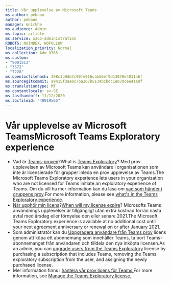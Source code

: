 ```yaml
---
title: Vår upplevelse av Microsoft Teams
ms.author: pebaum
author: pebaum
manager: mnirkhe
ms.audience: Admin
ms.topic: article
ms.service: o365-administration
ROBOTS: NOINDEX, NOFOLLOW
localization_priority: Normal
ms.collection: Adm_O365
ms.custom:
- "9001513"
- "3572"
- "7228"
ms.openlocfilehash: 398c3b9db7c90fe016cab56ef9d13078e4011a6f
ms.sourcegitcommit: a9415f3ae8c7ba267b5134bcbdc1e070cea41a0f
ms.translationtype: MT
ms.contentlocale: sv-SE
ms.lasthandoff: 11/12/2020
ms.locfileid: "49019565"
---
```

# <a name="microsoft-teams-exploratory-experience"></a><span data-ttu-id="7faaf-102">Vår upplevelse av Microsoft Teams</span><span class="sxs-lookup"><span data-stu-id="7faaf-102">Microsoft Teams Exploratory experience</span></span>

- <span data-ttu-id="7faaf-103">Vad är [Teams-proven](https://docs.microsoft.com/microsoftteams/teams-exploratory)?</span><span class="sxs-lookup"><span data-stu-id="7faaf-103">What is [Teams Exploratory](https://docs.microsoft.com/microsoftteams/teams-exploratory)?</span></span> <span data-ttu-id="7faaf-104">Med prov upplevelsen av Microsoft Teams kan användare i organisationen som inte är licensierade för grupper inleda en prov upplevelse av Teams.</span><span class="sxs-lookup"><span data-stu-id="7faaf-104">The Microsoft Teams Exploratory experience lets users in your organization who are not licensed for Teams initiate an exploratory experience of Teams.</span></span> <span data-ttu-id="7faaf-105">Om du vill ha mer information kan du läsa om [vad som händer i gruppens prov](https://docs.microsoft.com/microsoftteams/teams-exploratory#whats-in-the-teams-exploratory-experience).</span><span class="sxs-lookup"><span data-stu-id="7faaf-105">For more information, please see [what's in the Teams Exploratory experience](https://docs.microsoft.com/microsoftteams/teams-exploratory#whats-in-the-teams-exploratory-experience).</span></span>
- <span data-ttu-id="7faaf-106">[När upphör min licens](https://docs.microsoft.com/microsoftteams/teams-exploratory#how-long-does-the-teams-exploratory-experience-last)?</span><span class="sxs-lookup"><span data-stu-id="7faaf-106">[When will my license expire](https://docs.microsoft.com/microsoftteams/teams-exploratory#how-long-does-the-teams-exploratory-experience-last)?</span></span> <span data-ttu-id="7faaf-107">Microsofts Teams användnings upplevelser är tillgängligt utan extra kostnad förrän nästa avtal med årsdag eller förnyelse den eller senare 2021.</span><span class="sxs-lookup"><span data-stu-id="7faaf-107">The Microsoft Teams Exploratory experience is available at no additional cost until your next agreement anniversary or renewal on or after January 2021.</span></span>
- <span data-ttu-id="7faaf-108">Som administratör kan du [Uppgradera användare från Teams prov](https://docs.microsoft.com/microsoftteams/teams-exploratory#upgrade-users-from-the-teams-exploratory-license) licens genom att köpa ett abonnemang som innehåller Teams, ta bort Teams-abonnemanget från användaren och tilldela den nya inköpta licensen.</span><span class="sxs-lookup"><span data-stu-id="7faaf-108">As an admin, you can [upgrade users from the Teams Exploratory](https://docs.microsoft.com/microsoftteams/teams-exploratory#upgrade-users-from-the-teams-exploratory-license) license by purchasing a subscription that includes Teams, removing the Teams exploratory subscription from the user, and assigning the newly purchased license.</span></span>
- <span data-ttu-id="7faaf-109">Mer information finns i [hantera vår prov licens för Teams.](https://docs.microsoft.com/microsoftteams/teams-exploratory)</span><span class="sxs-lookup"><span data-stu-id="7faaf-109">For more information, see [Manage the Teams Exploratory license.](https://docs.microsoft.com/microsoftteams/teams-exploratory)</span></span>